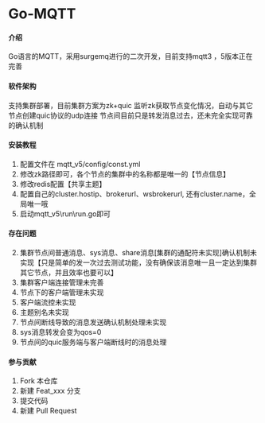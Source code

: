 # Go-MQTT

#### 介绍
Go语言的MQTT，采用surgemq进行的二次开发，目前支持mqtt3 ，5版本正在完善

#### 软件架构
支持集群部署，目前集群方案为zk+quic
监听zk获取节点变化情况，自动与其它节点创建quic协议的udp连接
节点间目前只是转发消息过去，还未完全实现可靠的确认机制

#### 安装教程

1.  配置文件在 mqtt_v5/config/const.yml
2.  修改zk路径即可，各个节点的集群中的名称都是唯一的【节点信息】
3.  修改redis配置【共享主题】
3.  配置自己的cluster.hostip、brokerurl、wsbrokerurl, 还有cluster.name，全局唯一哦
4.  启动mqtt_v5\run\run.go即可

#### 存在问题

2.  集群节点间普通消息、sys消息、share消息[集群的通配符未实现]确认机制未实现【只是简单的发一次过去测试功能，没有确保该消息唯一且一定达到集群其它节点，并且效率也要可以】
3.  集群客户端连接管理未完善
4.  节点下的客户端管理未实现
5.   客户端流控未实现
6.   主题别名未实现
7.   节点间断线导致的消息发送确认机制处理未实现
9.   sys消息转发会变为qos=0
10.  节点间的quic服务端与客户端断线时的消息处理
#### 参与贡献

1.  Fork 本仓库
2.  新建 Feat_xxx 分支
3.  提交代码
4.  新建 Pull Request